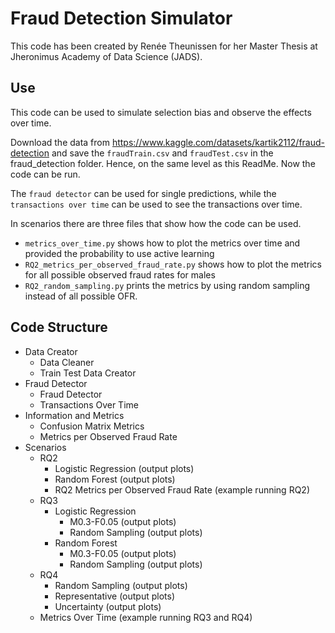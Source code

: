 # Fraud Detection Simulator
This code has been created by Renée Theunissen for her Master Thesis at Jheronimus Academy of Data Science (JADS).

## Use
This code can be used to simulate selection bias and observe the effects over time. 

Download the data from https://www.kaggle.com/datasets/kartik2112/fraud-detection and save the `fraudTrain.csv` and 
`fraudTest.csv` in the fraud_detection folder. Hence, on the same level as this ReadMe. Now the code can be run.

The `fraud detector` can be used for single predictions, while the `transactions over time` can be used to see the 
transactions over time.

In scenarios there are three files that show how the code can be used.
- `metrics_over_time.py` shows how to plot the metrics over time and provided the probability to use active learning
- `RQ2_metrics_per_observed_fraud_rate.py` shows how to plot the metrics for all possible observed fraud rates for males
- `RQ2_random_sampling.py` prints the metrics by using random sampling instead of all possible OFR.

## Code Structure
- Data Creator
  - Data Cleaner
  - Train Test Data Creator
- Fraud Detector
  - Fraud Detector
  - Transactions Over Time
- Information and Metrics
  - Confusion Matrix Metrics
  - Metrics per Observed Fraud Rate
- Scenarios
  - RQ2
    - Logistic Regression (output plots)
    - Random Forest (output plots)
    - RQ2 Metrics per Observed Fraud Rate (example running RQ2)
  - RQ3
    - Logistic Regression
      - M0.3-F0.05 (output plots)
      - Random Sampling (output plots)
    - Random Forest
      - M0.3-F0.05 (output plots)
      - Random Sampling (output plots)
  - RQ4
    - Random Sampling (output plots)
    - Representative (output plots)
    - Uncertainty (output plots)
  - Metrics Over Time (example running RQ3 and RQ4)